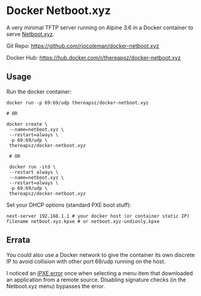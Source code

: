 # Docker Netboot.xyz

A very minimal TFTP server running on Alpine 3.6 in a Docker container to serve [Netboot.xyz](https://netboot.xyz).

Git Repo: https://github.com/rjocoleman/docker-netboot.xyz

Docker Hub: https://hub.docker.com/r/thereapsz/docker-netboot.xyz

## Usage

Run the docker container:

```shell
docker run -p 69:69/udp thereapsz/docker-netboot.xyz

# OR

docker create \
 --name=netboot.xyz \
 --restart=always \
 -p 69:69/udp \
 thereapsz/docker-netboot.xyz
 
 # OR
 
 docker run -itd \
 --restart always \
 --name=netboot.xyz \
 --restart=always \
 -p 69:69/udp \
 thereapsz/docker-netboot.xyz
```

Set your DHCP options (standard PXE boot stuff):

```shell
next-server 192.168.1.1 # your docker host (or container static IP)
filename netboot.xyz.kpxe # or netboot.xyz-undionly.kpxe
```

## Errata

You could also use a Docker network to give the container its own discrete IP to avoid collision with other port 69/udp running on the host.

I noticed an [iPXE error](http://ipxe.org/err/410de1) once when selecting a menu item that downloaded an application from a remote source. Disabling signature checks (in the Netboot.xyz menu) bypasses the error.
